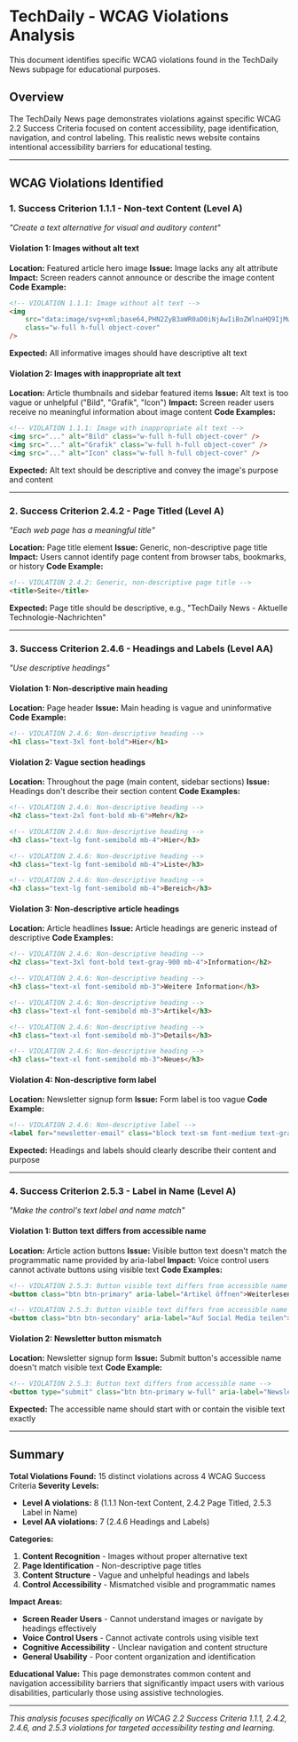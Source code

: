# TechDaily - WCAG Violations Analysis

This document identifies specific WCAG violations found in the TechDaily News subpage for educational purposes.

## Overview

The TechDaily News page demonstrates violations against specific WCAG 2.2 Success Criteria focused on content accessibility, page identification, navigation, and control labeling. This realistic news website contains intentional accessibility barriers for educational testing.

---

## WCAG Violations Identified

### 1. **Success Criterion 1.1.1 - Non-text Content (Level A)**
*"Create a text alternative for visual and auditory content"*

#### Violation 1: Images without alt text
**Location:** Featured article hero image
**Issue:** Image lacks any alt attribute
**Impact:** Screen readers cannot announce or describe the image content
**Code Example:**
```html
<!-- VIOLATION 1.1.1: Image without alt text -->
<img 
    src="data:image/svg+xml;base64,PHN2ZyB3aWR0aD0iNjAwIiBoZWlnaHQ9IjMwMCIgeG1sbnM9Imh0dHA6Ly93d3cudzMub3JnLzIwMDAvc3ZnIj4..."
    class="w-full h-full object-cover"
/>
```
**Expected:** All informative images should have descriptive alt text

#### Violation 2: Images with inappropriate alt text
**Location:** Article thumbnails and sidebar featured items
**Issue:** Alt text is too vague or unhelpful ("Bild", "Grafik", "Icon")
**Impact:** Screen reader users receive no meaningful information about image content
**Code Examples:**
```html
<!-- VIOLATION 1.1.1: Image with inappropriate alt text -->
<img src="..." alt="Bild" class="w-full h-full object-cover" />
<img src="..." alt="Grafik" class="w-full h-full object-cover" />
<img src="..." alt="Icon" class="w-full h-full object-cover" />
```
**Expected:** Alt text should be descriptive and convey the image's purpose and content

---

### 2. **Success Criterion 2.4.2 - Page Titled (Level A)**
*"Each web page has a meaningful title"*

**Location:** Page title element
**Issue:** Generic, non-descriptive page title
**Impact:** Users cannot identify page content from browser tabs, bookmarks, or history
**Code Example:**
```html
<!-- VIOLATION 2.4.2: Generic, non-descriptive page title -->
<title>Seite</title>
```
**Expected:** Page title should be descriptive, e.g., "TechDaily News - Aktuelle Technologie-Nachrichten"

---

### 3. **Success Criterion 2.4.6 - Headings and Labels (Level AA)**
*"Use descriptive headings"*

#### Violation 1: Non-descriptive main heading
**Location:** Page header
**Issue:** Main heading is vague and uninformative
**Code Example:**
```html
<!-- VIOLATION 2.4.6: Non-descriptive heading -->
<h1 class="text-3xl font-bold">Hier</h1>
```

#### Violation 2: Vague section headings
**Location:** Throughout the page (main content, sidebar sections)
**Issue:** Headings don't describe their section content
**Code Examples:**
```html
<!-- VIOLATION 2.4.6: Non-descriptive heading -->
<h2 class="text-2xl font-bold mb-6">Mehr</h2>

<!-- VIOLATION 2.4.6: Non-descriptive heading -->
<h3 class="text-lg font-semibold mb-4">Hier</h3>

<!-- VIOLATION 2.4.6: Non-descriptive heading -->
<h3 class="text-lg font-semibold mb-4">Liste</h3>

<!-- VIOLATION 2.4.6: Non-descriptive heading -->
<h3 class="text-lg font-semibold mb-4">Bereich</h3>
```

#### Violation 3: Non-descriptive article headings
**Location:** Article headlines
**Issue:** Article headings are generic instead of descriptive
**Code Examples:**
```html
<!-- VIOLATION 2.4.6: Non-descriptive heading -->
<h2 class="text-3xl font-bold text-gray-900 mb-4">Information</h2>

<!-- VIOLATION 2.4.6: Non-descriptive heading -->
<h3 class="text-xl font-semibold mb-3">Weitere Information</h3>

<!-- VIOLATION 2.4.6: Non-descriptive heading -->
<h3 class="text-xl font-semibold mb-3">Artikel</h3>

<!-- VIOLATION 2.4.6: Non-descriptive heading -->
<h3 class="text-xl font-semibold mb-3">Details</h3>

<!-- VIOLATION 2.4.6: Non-descriptive heading -->
<h3 class="text-xl font-semibold mb-3">Neues</h3>
```

#### Violation 4: Non-descriptive form label
**Location:** Newsletter signup form
**Issue:** Form label is too vague
**Code Example:**
```html
<!-- VIOLATION 2.4.6: Non-descriptive label -->
<label for="newsletter-email" class="block text-sm font-medium text-gray-700 mb-1">Input</label>
```
**Expected:** Headings and labels should clearly describe their content and purpose

---

### 4. **Success Criterion 2.5.3 - Label in Name (Level A)**
*"Make the control's text label and name match"*

#### Violation 1: Button text differs from accessible name
**Location:** Article action buttons
**Issue:** Visible button text doesn't match the programmatic name provided by aria-label
**Impact:** Voice control users cannot activate buttons using visible text
**Code Examples:**
```html
<!-- VIOLATION 2.5.3: Button visible text differs from accessible name -->
<button class="btn btn-primary" aria-label="Artikel öffnen">Weiterlesen</button>

<!-- VIOLATION 2.5.3: Button visible text differs from accessible name -->
<button class="btn btn-secondary" aria-label="Auf Social Media teilen">Teilen</button>
```

#### Violation 2: Newsletter button mismatch
**Location:** Newsletter signup form
**Issue:** Submit button's accessible name doesn't match visible text
**Code Example:**
```html
<!-- VIOLATION 2.5.3: Button text differs from accessible name -->
<button type="submit" class="btn btn-primary w-full" aria-label="Newsletter-Anmeldung bestätigen">Abonnieren</button>
```
**Expected:** The accessible name should start with or contain the visible text exactly

---

## Summary

**Total Violations Found:** 15 distinct violations across 4 WCAG Success Criteria
**Severity Levels:**
- **Level A violations:** 8 (1.1.1 Non-text Content, 2.4.2 Page Titled, 2.5.3 Label in Name)
- **Level AA violations:** 7 (2.4.6 Headings and Labels)

**Categories:**
1. **Content Recognition** - Images without proper alternative text
2. **Page Identification** - Non-descriptive page titles  
3. **Content Structure** - Vague and unhelpful headings and labels
4. **Control Accessibility** - Mismatched visible and programmatic names

**Impact Areas:**
- **Screen Reader Users** - Cannot understand images or navigate by headings effectively
- **Voice Control Users** - Cannot activate controls using visible text
- **Cognitive Accessibility** - Unclear navigation and content structure
- **General Usability** - Poor content organization and identification

**Educational Value:** This page demonstrates common content and navigation accessibility barriers that significantly impact users with various disabilities, particularly those using assistive technologies.

---

*This analysis focuses specifically on WCAG 2.2 Success Criteria 1.1.1, 2.4.2, 2.4.6, and 2.5.3 violations for targeted accessibility testing and learning.*